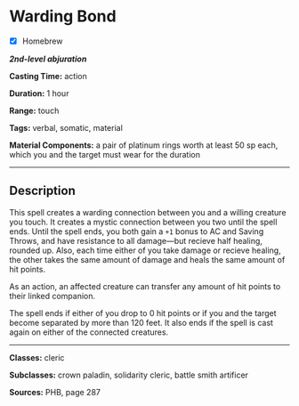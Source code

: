 # Warding Bond

- [x] Homebrew

***2nd-level abjuration***

**Casting Time:** action

**Duration:** 1 hour

**Range:** touch

**Tags:** verbal, somatic, material

**Material Components:** a pair of platinum rings worth at least 50 sp each, which you and the target must wear for the duration

---

## Description
This spell creates a warding connection between you and a willing creature you touch.
It creates a mystic connection between you two until the spell ends.
Until the spell ends, you both gain a `+1` bonus to AC and Saving Throws, and have resistance to all damage&mdash;but recieve half healing, rounded up.
Also, each time either of you take damage or recieve healing, the other takes the same amount of damage and heals the same amount of hit points.

As an action, an affected creature can transfer any amount of hit points to their linked companion.

The spell ends if either of you drop to 0 hit points or if you and the target become separated by more than 120 feet.
It also ends if the spell is cast again on either of the connected creatures.

---

**Classes:** cleric

**Subclasses:** crown paladin, solidarity cleric, battle smith artificer

**Sources:** PHB, page 287
